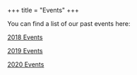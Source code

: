 +++
title = "Events"
+++

You can find a list of our past events here:

[2018 Events](/events/2018)

[2019 Events](/events/2018)

[2020 Events](/events/2018)


